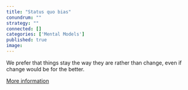 ```yaml
---
title: "Status quo bias"
conundrum: ""
strategy: ""
connected: []
categories: ['Mental Models']
published: true
image: 
---
```


We prefer that things stay the way they are rather than change, even if change would be for the better.

[More information](https://en.wikipedia.org/wiki/Status_quo_bias)


